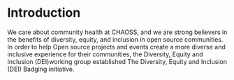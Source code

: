# Introduction
We care about community health at CHAOSS, and we are strong believers in the benefits of diversity, equity, and inclusion in open source communities. In order to help Open source projects and events create a more diverse and inclusive experience for their communities, the Diversity, Equity and Inclusion (DEI)working group established The Diversity, Equity and Inclusion (DEI) Badging initiative.